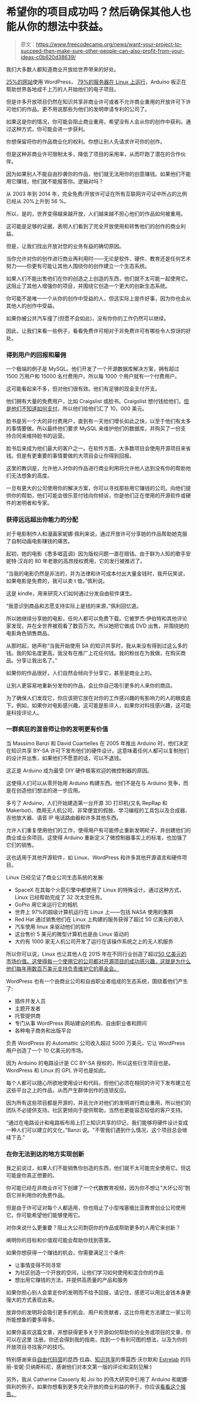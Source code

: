 # 希望你的项目成功吗？然后确保其他人也能从你的想法中获益。

> 原文：<https://www.freecodecamp.org/news/want-your-project-to-succeed-then-make-sure-other-people-can-also-profit-from-your-ideas-c0b620d38639/>

我们大多数人都知道商业开放给世界带来的好处。

[25%的网站](https://w3techs.com/blog/entry/wordpress-powers-25-percent-of-all-websites)使用 WordPress， [79%的服务器在 Linux 上运行](http://www.zdnet.com/article/linux-foundation-finds-enterprise-linux-growing-at-windows-expense/)，Arduino 板正在帮助世界各地成千上万的人开始他们的电子项目。

但是许多开放项目仍然在知识共享非商业许可或者不允许商业重用的开放许可下许可他们的作品。更不用说那些为他们的发明申请专利的公司了。

如果这是你的情况，你可能会阻止商业重用，希望没有人会从你的创作中获利。通过这种方式，你可能会进一步获利。

你想保留将你的作品商业化的权利。你想让别人先请求许可你的创作。

但是这种非商业许可限制太多，降低了项目的采用率，从而吓跑了潜在的合作伙伴。

因为如果别人不能自由抄袭你的作品，他们就无法用你的创意赚钱。如果他们不能用它赚钱，他们就不能报答你。逻辑对吗？

从 2003 年到 2014 年，完全免费/开放许可证在所有互联网许可证中所占的比例已经从 20%上升到 56 %。

所以，是的，世界变得越来越开放，人们越来越不担心他们的作品如何被重用。

这可能是足够的证据，表明人们看到了完全开放使用和转售他们的创作的商业利益。

但是，让我们找出开放对您的业务有益的确切原因。

当你允许对你的创作进行商业再利用时——无论是软件、硬件、教育还是任何艺术努力——你更有可能让其他人围绕你的创作建立一个生态系统。

如果人们不能出售他们在你的创造之上创造的东西，他们就不太可能一起使用它。这阻止了其他人增强你的项目，并围绕它创造一个更大的创新生态系统。

你可能不是唯一一个从你的创作中受益的人，但这实际上是件好事，因为你也会从其他人的创作中受益。

如果你被公共汽车撞了(但愿不会如此)，没有你你的工作仍然可以继续。

因此，让我们来看一些例子，看看免费许可相对于非免费许可有哪些令人惊讶的好处。

### 得到用户的回报和雇佣

一个极端的例子是 MySQL。他们开发了一个开源数据库解决方案，拥有超过 1500 万用户和 15000 名付费用户。所以每 1000 个用户就有一个付费用户。

这可能看起来不多，但对他们很有效。他们有足够的现金支付开支。

他们拥有大量的免费用户，比如 Craigslist 或脸书。Craigslist 想付钱给他们，[但是他们不知道如何支付](https://opensource.com/business/14/9/open-source-business-models-part-2)，所以他们给他们汇了 10，000 美元。

脸书是另一个大的非付费用户，直到有一天他们增长如此之快，以至于他们有太多的事情要做。所以最终他们要求 MySQL 来维护他们的数据库，并购买了一份支持合同来维持脸书的运营。

脸书后来成为他们最大的客户之一。在软件方面，大多数项目会使用开源项目来省钱。但是有更重要的事情要做的大项目会让你得到回报。

这里的教训是，允许他人对你的作品进行商业利用将允许他人达到没有你的帮助他们无法想象的高度。

一旦有更大的公司使用你的解决方案，你可以寻找那些用它赚钱的公司。向他们提供你的帮助，他们可能会很乐意付钱向你倾诉，你是他们正在使用的开源软件或硬件的发明者和专家。

### 获得远远超出你能力的分配

对于电影制作人和漫画家妮娜·佩利来说，通过开放许可分享她的作品帮助她克服了自制动画电影赚钱的痛苦。

起初，她的电影《悉多唱蓝调》因为版权问题一直在赔钱。由于鲜为人知的歌手安妮特·汉肖的 80 年老歌的高昂授权费用，它的发行被推迟了。

“当我的电影仍然是非法的，并为法律和许可成本付出大量金钱时，我开玩笑说，如果电影是免费的，我可以卖 t 恤，”佩利说。

这是 kindle，用来研究人们如何通过分发自由软件谋生。

“我意识到商品和志愿支持实际上是钱的来源，”佩利回忆道。

所以她继续分享她的电影，任何人都可以免费下载。它被罗杰·伊伯特和其他评论家发现，并在全世界被观看了数百万次。所以她把它做成 DVD 出售，并围绕她的电影角色销售商品。

从那时起，她声称“当我开始使用 SA 的知识共享时，我从来没有得到过这么多的钱。我的知名度更高。我没有在推广上花任何钱。我的粉丝在为我做，在购买商品。分享让我出名了。”

如果你的作品很好，人们自然会倾向于分享它，甚至是商业上的。

让别人更容易地重新分发你的作品，会比你自己吸引更多的人来你的商店。

为了确保人们发现它，你应该把它放在对你的工作感兴趣的有影响力的人的眼皮底下。例如，如果你对电影感兴趣，这可能是影评人，如果你对科技感兴趣，这可能是科技评论人。

### 一群疯狂的混音师让你的发明更有价值

当 Massimo Banzi 和 David Cuartielles 在 2005 年推出 Arduino 时，他们决定在知识共享 BY-SA 许可下发布他们的硬件设计。这意味着任何人都可以复制他们的设计并出售，如果他们不愿意的话，可以不退钱。

这正是 Arduino 成为最受 DIY 硬件极客欢迎的微控制器的原因。

这使得人们可以从零开始用 Arduino 构建东西。他们不是在与 Arduino 竞争，而是在创造他们想法的进一步应用。

多亏了 Arduino，人们开始建造第一台开源 3D 打印机(又名 RepRap 和 Makerbot)、商用无人机公司、非常便宜的假肢、学习编程的工具包以及合成器、吉他放大器、语音 IP 电话路由器和许多其他东西。

允许人们重复使用他们的工作，使得用户有可能停止重新发明轮子，并创建他们的商业或业余项目。这使得 Arduino 重新定义了微控制器事实上的标准，也加强了它们的销售。

这也适用于其他开源软件，如 Linux、WordPress 和许多其他开源语言和硬件项目。

Linux 已经见证了商业公司生态系统的发展:

*   SpaceX 在其每个火箭引擎中都使用了 Linux 的特殊设计。通过这种方式，Linux 已经帮助完成了 32 次太空任务。
*   GoPro 用它来运行它的相机
*   世界上 97%的超级计算机运行在 Linux 上——包括 NASA 使用的集群
*   Red Hat 通过销售他们在 Linux 上构建的服务获得了超过 50 亿美元的收入
*   汽车使用 linux 来驱动他们的软件
*   这台售价 5 美元的微型计算机也是由 Linux 驱动的
*   大约有 1000 家无人机公司开发了运行在该操作系统之上的无人机服务

所以你可以说，Linux 也让其他人在 2015 年在不同行业创造了超过[50 亿美元的市场价值。这使得每一个使用它的公司都对开源项目的成功感兴趣，这就是为什么他们每年用数百万美元支持负责维护它的基金会。](http://www.enterprisetech.com/2015/09/30/linux-study-claims-5b-in-economic-impact/)

WordPress 也有一个由商业公司和自由职业者组成的生态系统，围绕着他们产生了:

*   插件开发人员
*   主题开发者
*   托管提供商
*   专门从事 WordPress 网站建设的机构、自由职业者和顾问
*   各种电子商务和出版平台

负责 WordPress 的 Automattic 公司收入超过 5000 万美元，它让 WordPress 用户创造了一个 10 亿美元的市场。

因为 Arduino 的电路设计是 CC BY-SA 授权的，所以这些衍生项目也是。WordPress 和 Linux 的 GPL 许可也是如此。

每个人都可以随心所欲地使用设计和代码，但他们必须在相同的许可下发布建立在这些平台之上的作品，从而产生群体创作的连锁反应。

因为所有这些项目都是开源的，并且允许对他们的发明进行商业重用，所以他们的团队不必提供支持。社区更倾向于提供帮助，当然也更能容忍较低的客户支持。

“通过在电路设计和电路板布局上打上知识共享的印记，我们能够将硬件设计变成一种人们可以建立的文化，”Banzi 说。"不管我们遇到什么情况，这个项目总会继续下去."

### 在你无法到达的地方实现创新

我之前说过，如果人们不能销售你创造的东西，他们就不太可能完全使用它。但这可能是你真正想要的。

你可能已经在非商业许可下创建了一个代数教育视频，因为你不想让“大坏公司”剽窃它并利用你的免费作品。

但是由于许可证对每个人都适用，你也阻止了小型埃塞俄比亚教育创业公司使用它。你可能希望他们能够使用它。

对你来说什么更重要？阻止大公司剽窃你的作品或帮助更多的人用它来创新？

阐明你的目标和价值观可能会帮助你找到答案。

如果你想获得一个赚钱的机会，你需要满足三个条件:

*   让事情变得不同寻常
*   为社区创造一个开放的空间，让他们学习如何使用和混合你的作品
*   想出用它赚钱的方法，并提供高质量的产品和服务

如果你担心别人会拿走你的发明而不给予回报，请记住，感恩可以用比金钱本身更强大的方式表现出来。

放弃你的发明将会吸引更多的机会、用户和贡献者，这比你用老方法建立一家公司所能想象的要多得多。

如果你喜欢这篇文章，并想获得更多关于开源如何帮助你的业务或项目的文章，你可以在这里 注册。你还会得到我的指南，找到一个有利可图的想法，以及为你的开放项目寻找客户的技巧。

特别感谢来自[自由代码营](http://freecodecamp.com)的昆西·拉森、[知识共享](https://creativecommons.org/)的蒂莫西·沃尔默和 [Estrelab](http://estrelab.com) 的玛丽-安妮·贝纳斯科尼，感谢他们对本文第一版的评论和深刻见解:)

另外，我从 Catherine Casserly 和 Joi Ito 的伟大研究中引用了 Arduino 和妮娜·佩利的例子。如果你想看到更多完全开放的商业利益的例子，你应该[看看这个报告。](http://thepowerofopen.org/)